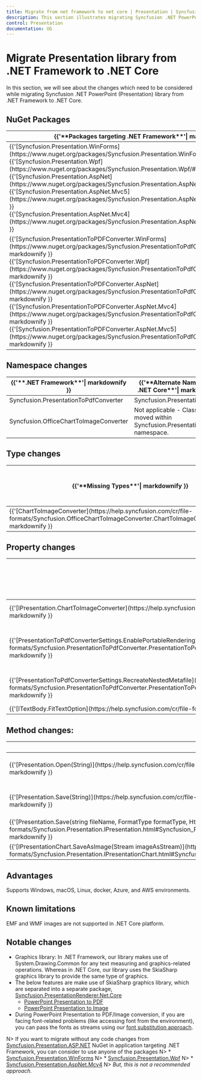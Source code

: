 ```yaml
---
title: Migrate from net framework to net core | Presentation | Syncfusion
description: This section illustrates migrating Syncfusion .NET PowerPoint (Presentation) library from .NET Framework to .NET core.
control: Presentation
documentation: UG
---
```

# Migrate Presentation library from .NET Framework to .NET Core
In this section, we will see about the changes which need to be considered while migrating Syncfusion .NET PowerPoint (Presentation) library from .NET Framework to .NET Core.

## NuGet Packages

<table>
<tr>
<thead>
<th>
{{'**Packages targeting .NET Framework**'| markdownify }}
</th>
<th>
{{'**Packages targeting .NET Standard 2.0/.NET Core**'| markdownify }}
</th>
</thead>
</tr>
<tr>
<td>
{{'[Syncfusion.Presentation.WinForms](https://www.nuget.org/packages/Syncfusion.Presentation.WinForms/#"")'| markdownify }}<br/>
{{'[Syncfusion.Presentation.Wpf](https://www.nuget.org/packages/Syncfusion.Presentation.Wpf/#"")'| markdownify }}<br/>
{{'[Syncfusion.Presentation.AspNet](https://www.nuget.org/packages/Syncfusion.Presentation.AspNet/#"")'| markdownify }}<br/>
{{'[Syncfusion.Presentation.AspNet.Mvc5](https://www.nuget.org/packages/Syncfusion.Presentation.AspNet.Mvc5/#"")'| markdownify }}<br/>
{{'[Syncfusion.Presentation.AspNet.Mvc4](https://www.nuget.org/packages/Syncfusion.Presentation.AspNet.Mvc4/#"")'| markdownify }}
</td>
<td>
{{'[Syncfusion.Presentation.Net.Core](https://www.nuget.org/packages/Syncfusion.Presentation.Net.Core/#"")'| markdownify }}
</td>
</tr>
<tr>
<td>
{{'[Syncfusion.PresentationToPDFConverter.WinForms](https://www.nuget.org/packages/Syncfusion.PresentationToPdfConverter.WinForms/#"")'| markdownify }}<br/>
{{'[Syncfusion.PresentationToPDFConverter.Wpf](https://www.nuget.org/packages/Syncfusion.PresentationToPdfConverter.Wpf/#"")'| markdownify }}<br/>
{{'[Syncfusion.PresentationToPDFConverter.AspNet](https://www.nuget.org/packages/Syncfusion.PresentationToPdfConverter.AspNet/#"")'| markdownify }}<br/>
{{'[Syncfusion.PresentationToPDFConverter.AspNet.Mvc4](https://www.nuget.org/packages/Syncfusion.PresentationToPdfConverter.AspNet.Mvc4/#"")'| markdownify }}<br/>
{{'[Syncfusion.PresentationToPDFConverter.AspNet.Mvc5](https://www.nuget.org/packages/Syncfusion.PresentationToPdfConverter.AspNet.Mvc5/#"")'| markdownify }}
</td>
<td>
{{'[Syncfusion.PresentationRenderer.Net.Core](https://www.nuget.org/packages/Syncfusion.PresentationRenderer.Net.Core/#"")'| markdownify }}
</td>
</tr>
</table>

## Namespace changes

<table>
<tr>
<thead>
<th>
{{'**.NET Framework**'| markdownify }}
</th>
<th>
{{'**Alternate Namespace in .NET Core**'| markdownify }}
</th>
</thead>
</tr>
<tr>
<td>
Syncfusion.PresentationToPdfConverter
</td>
<td>
Syncfusion.PresentationRenderer
</td>
</tr>
<tr>
<td>
Syncfusion.OfficeChartToImageConverter
</td>
<td>
Not applicable - Classes are moved within Syncfusion.PresentationRenderer namespace.
</td>
</tr>
</table>

## Type changes

<table>
<tr>
<thead>
<th>
{{'**Missing Types**'| markdownify }}
</th>
<th>
{{'**Alternate Types in .NET Core**'| markdownify }}
</th>
</thead>
</tr>
<tr>
<td>
{{'[ChartToImageConverter](https://help.syncfusion.com/cr/file-formats/Syncfusion.OfficeChartToImageConverter.ChartToImageConverter.html#"")'| markdownify }}
</td>
<td>
Not applicable - It is handled internally.
</td>
</tr>
</table>

## Property changes

<table>
<tr>
<thead>
<th>
{{'**Missing properties**'| markdownify }}
</th>
<th>
{{'**Alternate properties in .NET Core**'| markdownify }}
</th>
</thead>
</tr>
<tr>
<td>
{{'[IPresentation.ChartToImageConverter](https://help.syncfusion.com/cr/file-formats/Syncfusion.Presentation.IPresentation.html#Syncfusion_Presentation_IPresentation_ChartToImageConverter"")'| markdownify }}
</td>
<td>
Not applicable - It is handled internally.
</td>
</tr>
<tr>
<td>
{{'[PresentationToPdfConverterSettings.EnablePortableRendering](https://help.syncfusion.com/cr/file-formats/Syncfusion.PresentationToPdfConverter.PresentationToPdfConverterSettings.html#Syncfusion_PresentationToPdfConverter_PresentationToPdfConverterSettings_EnablePortableRendering"")'| markdownify }}
</td>
<td>
This is the default approach in .NET Core and handled internally.
</td>
</tr>
<tr>
<td>
{{'[PresentationToPdfConverterSettings.RecreateNestedMetafile](https://help.syncfusion.com/cr/file-formats/Syncfusion.PresentationToPdfConverter.PresentationToPdfConverterSettings.html#Syncfusion_PresentationToPdfConverter_PresentationToPdfConverterSettings_RecreateNestedMetafile"")'| markdownify }}
</td>
<td>
Not supported due to .NET Core limitations.
</td>
</tr>
<tr>
<td>
{{'[ITextBody.FitTextOption](https://help.syncfusion.com/cr/file-formats/Syncfusion.Presentation.ITextBody.html#Syncfusion_Presentation_ITextBody_FitTextOption"")'| markdownify }}
</td>
<td>
Not supported
</td>
</tr>
</table>

## Method changes:

<table>
<tr>
<thead>
<th>
{{'**Missing methods**'| markdownify }}
</th>
<th>
{{'**Alternate methods in .NET Core**'| markdownify }}
</th>
</thead>
</tr>
<tr>
<td>
{{'[Presentation.Open(String)](https://help.syncfusion.com/cr/file-formats/Syncfusion.Presentation.Presentation.html#Syncfusion_Presentation_Presentation_Open_System_String_"")'| markdownify }}
</td>
<td>
You can open the document as stream from the file system using {{'[Presentation.Open(Stream)](https://help.syncfusion.com/cr/file-formats/Syncfusion.Presentation.Presentation.html#Syncfusion_Presentation_Presentation_Open_System_IO_Stream"")'| markdownify }} API.
</td>
</tr>
<tr>
<td>
{{'[Presentation.Save(String)](https://help.syncfusion.com/cr/file-formats/Syncfusion.Presentation.Presentation.html#Syncfusion_Presentation_Presentation_Save_System_String_"")'| markdownify }}
</td>
<td>
You can save the document as stream to the file system using {{'[Presentation.Save(Stream)](https://help.syncfusion.com/cr/file-formats/Syncfusion.Presentation.Presentation.html#Syncfusion_Presentation_Presentation_Save_System_IO_Stream_"")'| markdownify }} API.
</td>
</tr>
<tr>
<td>
{{'[Presentation.Save(string fileName, FormatType formatType, HttpResponse response)](https://help.syncfusion.com/cr/file-formats/Syncfusion.Presentation.IPresentation.html#Syncfusion_Presentation_IPresentation_Save_System_String_Syncfusion_Presentation_FormatType_System_Web_HttpResponse_"")'| markdownify }}
</td>
<td>
You can save the document as stream and then download from browser.
</td>
</tr>
<tr>
<td>
{{'[IPresentationChart.SaveAsImage(Stream imageAsStream)](https://help.syncfusion.com/cr/file-formats/Syncfusion.Presentation.IPresentationChart.html#Syncfusion_Presentation_IPresentationChart_SaveAsImage_System_IO_Stream_"")'| markdownify }}
</td>
<td>
IPresentationRenderer.ConvertToImage(IPresentationChart chart, Stream outputStream)
</td>
</tr>
</table>

## Advantages
Supports Windows, macOS, Linux, docker, Azure, and AWS environments.

## Known limitations
EMF and WMF images are not supported in .NET Core platform.

## Notable changes
* Graphics library: In .NET Framework, our library makes use of System.Drawing.Common for any text measuring and graphics-related operations. Whereas in .NET Core, our library uses the SkiaSharp graphics library to provide the same type of graphics.
* The below features are make use of SkiaSharp graphics library, which are separated into a separate package, [Syncfusion.PresentationRenderer.Net.Core](https://www.nuget.org/packages/Syncfusion.PresentationRenderer.Net.Core)
	* [PowerPoint Presentation to PDF](https://help.syncfusion.com/file-formats/presentation/presentation-to-pdf)
	* [PowerPoint Presentation to Image](https://help.syncfusion.com/file-formats/presentation/presentation-to-image)
* During PowerPoint Presentation to PDF/Image conversion, if you are facing font-related problems (like accessing font from the environment), you can pass the fonts as streams using our [font substitution approach](https://help.syncfusion.com/file-formats/presentation/presentation-to-pdf#font-substitution-for-unavailable-fonts).

N> If you want to migrate without any code changes from [Syncfusion.Presentation.ASP.NET](https://www.nuget.org/packages/Syncfusion.Presentation.AspNet.Mvc4) NuGet in application targeting .NET Framework, you can consider to use anyone of the packages
N> * [Syncfusion.Presentation.WinForms](https://www.nuget.org/packages/Syncfusion.Presentation.WinForms)
N> * [Syncfusion.Presentation.Wpf](https://www.nuget.org/packages/Syncfusion.Presentation.Wpf)
N> * [Syncfusion.Presentation.AspNet.Mcv4](https://www.nuget.org/packages/Syncfusion.Presentation.AspNet.Mvc4)
N> *But, this is not a recommended approach.*
